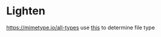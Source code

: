 # Lighten

https://mimetype.io/all-types 
use [this](https://gist.github.com/rayrutjes/db9b9ea8e02255d62ce2?permalink_comment_id=3418419#gistcomment-3418419) to determine file type